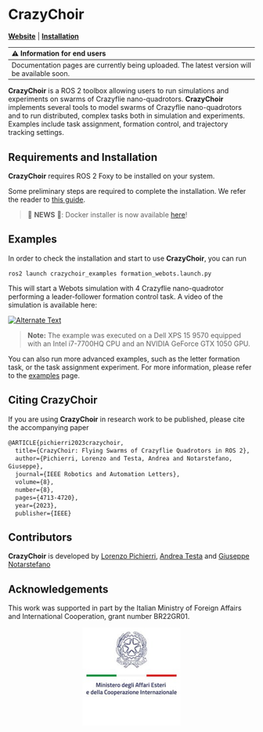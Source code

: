 # CrazyChoir 
[**Website**](https://opt4smart.github.io/crazychoir/)
| [**Installation**](https://opt4smart.github.io/crazychoir/installation)


| :warning: Information for end users |
|:------------------------------------|
| Documentation pages are currently being uploaded. The latest version will be available soon. |

**CrazyChoir** is a ROS 2 toolbox allowing users to run simulations and experiments on swarms of Crazyflie nano-quadrotors.
**CrazyChoir** implements several tools to model swarms of Crazyflie nano-quadrotors and to run distributed, complex tasks both in simulation and experiments. Examples include task assignment, formation control, and trajectory tracking settings.

## Requirements and Installation
**CrazyChoir** requires ROS 2 Foxy to be installed on your system.

Some preliminary steps are required to complete the installation. We refer the reader to [this guide](https://opt4smart.github.io/crazychoir/installation).

>🚨 **NEWS** 🚨: Docker installer is now available [here](https://github.com/OPT4SMART/crazychoir/tree/master/docker)! 

## Examples
In order to check the installation and start to use **CrazyChoir**, you can run

```
ros2 launch crazychoir_examples formation_webots.launch.py 
```

This will start a Webots simulation with 4 Crazyflie nano-quadrotor performing a leader-follower formation control task. A video of the simulation is available here:
  
[![Alternate Text](http://img.youtube.com/vi/bOM_JnBsJ48/0.jpg)](https://youtu.be/bOM_JnBsJ48)

>**Note:** The example was executed on a Dell XPS 15 9570 equipped with an Intel i7-7700HQ CPU and an NVIDIA GeForce GTX 1050 GPU.

You can also run more advanced examples, such as the letter formation task, or the task assignment experiment. For more information, please refer to the [examples](https://opt4smart.github.io/crazychoir/video) page.

## Citing **CrazyChoir**
If you are using **CrazyChoir** in research work to be published, please cite the accompanying paper

```
@ARTICLE{pichierri2023crazychoir,
  title={CrazyChoir: Flying Swarms of Crazyflie Quadrotors in ROS 2},
  author={Pichierri, Lorenzo and Testa, Andrea and Notarstefano, Giuseppe},
  journal={IEEE Robotics and Automation Letters},  
  volume={8},
  number={8},
  pages={4713-4720},
  year={2023},
  publisher={IEEE}
```


## Contributors
**CrazyChoir** is developed by
[Lorenzo Pichierri](https://www.unibo.it/sitoweb/lorenzo.pichierri),
[Andrea Testa](https://www.unibo.it/sitoweb/a.testa) and
[Giuseppe Notarstefano](https://www.unibo.it/sitoweb/giuseppe.notarstefano)

## Acknowledgements
This work was supported in part by the Italian Ministry of Foreign Affairs and International Cooperation, grant number BR22GR01.

<p style="text-align:center">
  <img src="maeci_logo.png" width="200" />
</p>
